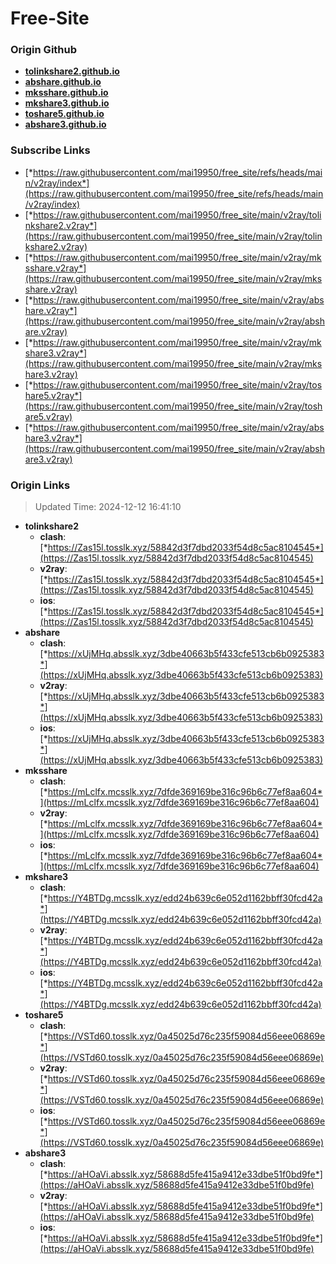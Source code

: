 # Free-Site

### Origin Github

- [**tolinkshare2.github.io**](https://github.com/tolinkshare2/tolinkshare2.github.io)
- [**abshare.github.io**](https://github.com/abshare/abshare.github.io)
- [**mksshare.github.io**](https://github.com/mksshare/mksshare.github.io)
- [**mkshare3.github.io**](https://github.com/mkshare3/mkshare3.github.io)
- [**toshare5.github.io**](https://github.com/toshare5/toshare5.github.io)
- [**abshare3.github.io**](https://github.com/abshare3/abshare3.github.io)

### Subscribe Links

- [*https://raw.githubusercontent.com/mai19950/free_site/refs/heads/main/v2ray/index*](https://raw.githubusercontent.com/mai19950/free_site/refs/heads/main/v2ray/index)
- [*https://raw.githubusercontent.com/mai19950/free_site/main/v2ray/tolinkshare2.v2ray*](https://raw.githubusercontent.com/mai19950/free_site/main/v2ray/tolinkshare2.v2ray)
- [*https://raw.githubusercontent.com/mai19950/free_site/main/v2ray/mksshare.v2ray*](https://raw.githubusercontent.com/mai19950/free_site/main/v2ray/mksshare.v2ray)
- [*https://raw.githubusercontent.com/mai19950/free_site/main/v2ray/abshare.v2ray*](https://raw.githubusercontent.com/mai19950/free_site/main/v2ray/abshare.v2ray)
- [*https://raw.githubusercontent.com/mai19950/free_site/main/v2ray/mkshare3.v2ray*](https://raw.githubusercontent.com/mai19950/free_site/main/v2ray/mkshare3.v2ray)
- [*https://raw.githubusercontent.com/mai19950/free_site/main/v2ray/toshare5.v2ray*](https://raw.githubusercontent.com/mai19950/free_site/main/v2ray/toshare5.v2ray)
- [*https://raw.githubusercontent.com/mai19950/free_site/main/v2ray/abshare3.v2ray*](https://raw.githubusercontent.com/mai19950/free_site/main/v2ray/abshare3.v2ray)

### Origin Links

> Updated Time: 2024-12-12 16:41:10

- **tolinkshare2**
  - **clash**: [*https://Zas15l.tosslk.xyz/58842d3f7dbd2033f54d8c5ac8104545*](https://Zas15l.tosslk.xyz/58842d3f7dbd2033f54d8c5ac8104545)
  - **v2ray**: [*https://Zas15l.tosslk.xyz/58842d3f7dbd2033f54d8c5ac8104545*](https://Zas15l.tosslk.xyz/58842d3f7dbd2033f54d8c5ac8104545)
  - **ios**: [*https://Zas15l.tosslk.xyz/58842d3f7dbd2033f54d8c5ac8104545*](https://Zas15l.tosslk.xyz/58842d3f7dbd2033f54d8c5ac8104545)
- **abshare**
  - **clash**: [*https://xUjMHq.absslk.xyz/3dbe40663b5f433cfe513cb6b0925383*](https://xUjMHq.absslk.xyz/3dbe40663b5f433cfe513cb6b0925383)
  - **v2ray**: [*https://xUjMHq.absslk.xyz/3dbe40663b5f433cfe513cb6b0925383*](https://xUjMHq.absslk.xyz/3dbe40663b5f433cfe513cb6b0925383)
  - **ios**: [*https://xUjMHq.absslk.xyz/3dbe40663b5f433cfe513cb6b0925383*](https://xUjMHq.absslk.xyz/3dbe40663b5f433cfe513cb6b0925383)
- **mksshare**
  - **clash**: [*https://mLclfx.mcsslk.xyz/7dfde369169be316c96b6c77ef8aa604*](https://mLclfx.mcsslk.xyz/7dfde369169be316c96b6c77ef8aa604)
  - **v2ray**: [*https://mLclfx.mcsslk.xyz/7dfde369169be316c96b6c77ef8aa604*](https://mLclfx.mcsslk.xyz/7dfde369169be316c96b6c77ef8aa604)
  - **ios**: [*https://mLclfx.mcsslk.xyz/7dfde369169be316c96b6c77ef8aa604*](https://mLclfx.mcsslk.xyz/7dfde369169be316c96b6c77ef8aa604)
- **mkshare3**
  - **clash**: [*https://Y4BTDg.mcsslk.xyz/edd24b639c6e052d1162bbff30fcd42a*](https://Y4BTDg.mcsslk.xyz/edd24b639c6e052d1162bbff30fcd42a)
  - **v2ray**: [*https://Y4BTDg.mcsslk.xyz/edd24b639c6e052d1162bbff30fcd42a*](https://Y4BTDg.mcsslk.xyz/edd24b639c6e052d1162bbff30fcd42a)
  - **ios**: [*https://Y4BTDg.mcsslk.xyz/edd24b639c6e052d1162bbff30fcd42a*](https://Y4BTDg.mcsslk.xyz/edd24b639c6e052d1162bbff30fcd42a)
- **toshare5**
  - **clash**: [*https://VSTd60.tosslk.xyz/0a45025d76c235f59084d56eee06869e*](https://VSTd60.tosslk.xyz/0a45025d76c235f59084d56eee06869e)
  - **v2ray**: [*https://VSTd60.tosslk.xyz/0a45025d76c235f59084d56eee06869e*](https://VSTd60.tosslk.xyz/0a45025d76c235f59084d56eee06869e)
  - **ios**: [*https://VSTd60.tosslk.xyz/0a45025d76c235f59084d56eee06869e*](https://VSTd60.tosslk.xyz/0a45025d76c235f59084d56eee06869e)
- **abshare3**
  - **clash**: [*https://aHOaVi.absslk.xyz/58688d5fe415a9412e33dbe51f0bd9fe*](https://aHOaVi.absslk.xyz/58688d5fe415a9412e33dbe51f0bd9fe)
  - **v2ray**: [*https://aHOaVi.absslk.xyz/58688d5fe415a9412e33dbe51f0bd9fe*](https://aHOaVi.absslk.xyz/58688d5fe415a9412e33dbe51f0bd9fe)
  - **ios**: [*https://aHOaVi.absslk.xyz/58688d5fe415a9412e33dbe51f0bd9fe*](https://aHOaVi.absslk.xyz/58688d5fe415a9412e33dbe51f0bd9fe)
